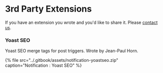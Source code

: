 # 3rd Party Extensions

If you have an extension you wrote and you'd like to share it. Please [contact us](https://bracketspace.com/contact/).

### Yoast SEO

Yoast SEO merge tags for post triggers. Wrote by Jean-Paul Horn.

{% file src="../.gitbook/assets/notification-yoastseo.zip" caption="Notification : Yoast SEO" %}

